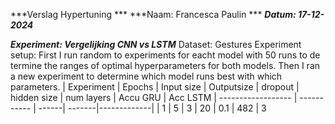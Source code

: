 ***Verslag Hypertuning  ***
***Naam: Francesca Paulin  ***
***Datum: 17-12-2024***

***Experiment: Vergelijking CNN vs LSTM***
Dataset: Gestures
Experiment setup: First I run random to experiments for eacht model with 50 runs to de termine the ranges of optimal hyperparameters for both models.
Then I ran a new experiment to determine which model runs best with which parameters.
| Experiment | Epochs | Input size | Outputsize | dropout | hidden size | num layers | Accu GRU | Acc LSTM
| ------------------ | ----------- | ------| -------|-------------|
| 1 | 5 | 3 | 20 | 0.1 | 482 | 3 
